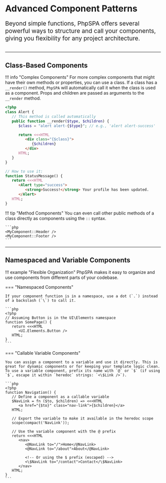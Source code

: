 # Advanced Component Patterns

<p style="font-size: 1.2rem; color: var(--md-default-fg-color--light); margin-bottom: 2rem;">
Beyond simple functions, PhpSPA offers several powerful ways to structure and call your components, giving you flexibility for any project architecture.
</p>

---

## Class-Based Components

!!! info "Complex Components"
    For more complex components that might have their own methods or properties, you can use a class. If a class has a `__render()` method, `PhpSPA` will automatically call it when the class is used as a component. Props and children are passed as arguments to the `__render` method.

```php
<?php
class Alert {
   // This method is called automatically
   public function __render($type, $children) {
      $class = "alert alert-{$type}"; // e.g., 'alert alert-success'

      return <<<HTML
         <div class="{$class}">
            {$children}
         </div>
      HTML;
   }
}

// How to use it:
function StatusMessage() {
   return <<<HTML
      <Alert type="success">
         <strong>Success!</strong> Your profile has been updated.
      </Alert>
   HTML;
}
```

!!! tip "Method Components"
    You can even call other public methods of a class directly as components using the `::` syntax.

    ```php
    <MyComponent::Header />
    <MyComponent::Footer />
    ```

---

## Namespaced and Variable Components

!!! example "Flexible Organization"
    PhpSPA makes it easy to organize and use components from different parts of your codebase.

=== "Namespaced Components"

    If your component function is in a namespace, use a dot (`.`) instead of a backslash (`\`) to call it.

    ```php
    <?php
    // Assuming Button is in the UI\Elements namespace
    function SomePage() {
       return <<<HTML
          <UI.Elements.Button />
       HTML;
    }
    ```

=== "Callable Variable Components"

    You can assign a component to a variable and use it directly. This is great for dynamic components or for keeping your template logic clean. To use a variable component, prefix its name with `@` or `$` (if using `$`, escape it within `heredoc` strings: `<\$Link />`).

    ```php
    <?php
    function Navigation() {
       // Define a component as a callable variable
       $NavLink = fn ($to, $children) => <<<HTML
          <a href="{$to}" class="nav-link">{$children}</a>
       HTML;

       // Export the variable to make it available in the heredoc scope
       scope(compact('NavLink'));

       // Use the variable component with the @ prefix
       return <<<HTML
          <nav>
             <@NavLink to="/">Home</@NavLink>
             <@NavLink to="/about">About</@NavLink>

             <!-- Or using the $ prefix (escaped) -->
             <\$NavLink to="/contact">Contact</\$NavLink>
          </nav>
       HTML;
    }
    ```
